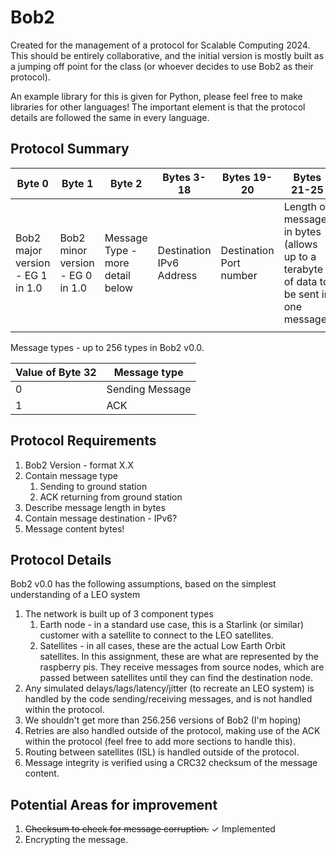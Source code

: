# Bob2

Created for the management of a protocol for Scalable Computing 2024. This should be entirely collaborative, and the initial version is mostly built as a jumping off point for the class (or whoever decides to use Bob2 as their protocol).

An example library for this is given for Python, please feel free to make libraries for other languages! The important element is that the protocol details are followed the same in every language.

## Protocol Summary

| Byte 0                           | Byte 1                           | Byte 2                           | Bytes 3-18   | Bytes 19-20 | Bytes 21-25                                                                            | Bytes 26-29 | Bytes 30+ |
| -------------------------------- | -------------------------------- | -------------------------------- | ------------ | ----------- | -------------------------------------------------------------------------------------- | ----------- | --------- |
| Bob2 major version - EG 1 in 1.0 | Bob2 minor version - EG 0 in 1.0 | Message Type - more detail below | Destination IPv6 Address | Destination Port number | Length of message in bytes (allows up to a terabyte of data to be sent in one message) | CRC32 Checksum |  Message (encoded in UTF-8)        |
|                                  |                                  |                                  |              |             |                                                                                        |             |           |

Message types - up to 256 types in Bob2 v0.0.

| Value of Byte 32 | Message type                             |
| ---------------- | ---------------------------------------- |
| 0                | Sending Message           |
| 1                | ACK |

## Protocol Requirements

1. Bob2 Version - format X.X
2. Contain message type
    1. Sending to ground station
    2. ACK returning from ground station
3. Describe message length in bytes
4. Contain message destination - IPv6?
5. Message content bytes!

## Protocol Details

Bob2 v0.0 has the following assumptions, based on the simplest understanding of a LEO system

1. The network is built up of 3 component types
    1. Earth node - in a standard use case, this is a Starlink (or similar) customer with a satellite to connect to the LEO satellites.
    2. Satellites - in all cases, these are the actual Low Earth Orbit satellites. In this assignment, these are what are represented by the raspberry pis. They receive messages from source nodes, which are passed between satellites until they can find the destination node.
2. Any simulated delays/lags/latency/jitter (to recreate an LEO system) is handled by the code sending/receiving messages, and is not handled within the protocol.
3. We shouldn't get more than 256.256 versions of Bob2 (I'm hoping)
4. Retries are also handled outside of the protocol, making use of the ACK within the protocol (feel free to add more sections to handle this).
5. Routing between satellites (ISL) is handled outside of the protocol.
6. Message integrity is verified using a CRC32 checksum of the message content.


## Potential Areas for improvement

1. ~~Checksum to check for message corruption.~~ ✓ Implemented
2. Encrypting the message.

